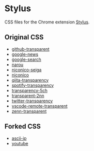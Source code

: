 # Stylus

CSS files for the Chrome extension [Stylus](https://chrome.google.com/webstore/detail/stylus/clngdbkpkpeebahjckkjfobafhncgmne).

## Original CSS

<!-- original css start -->
- [github-transparent](https://github.com/SARDONYX-sard/stylus-css/raw/main/src/github-transparent.user.css)
- [google-news](https://github.com/SARDONYX-sard/stylus-css/raw/main/src/google-news.user.css)
- [google-search](https://github.com/SARDONYX-sard/stylus-css/raw/main/src/google-search.user.css)
- [narou](https://github.com/SARDONYX-sard/stylus-css/raw/main/src/narou.user.css)
- [niconico-seiga](https://github.com/SARDONYX-sard/stylus-css/raw/main/src/niconico-seiga.user.css)
- [niconico](https://github.com/SARDONYX-sard/stylus-css/raw/main/src/niconico.user.css)
- [qiita-transparency](https://github.com/SARDONYX-sard/stylus-css/raw/main/src/qiita-transparency.user.css)
- [spotify-transparency](https://github.com/SARDONYX-sard/stylus-css/raw/main/src/spotify-transparency.user.css)
- [transparency-5ch](https://github.com/SARDONYX-sard/stylus-css/raw/main/src/transparency-5ch.user.css)
- [transparent-2nn](https://github.com/SARDONYX-sard/stylus-css/raw/main/src/transparent-2nn.user.css)
- [twitter-transparency](https://github.com/SARDONYX-sard/stylus-css/raw/main/src/twitter-transparency.user.css)
- [vscode-remote-transparent](https://github.com/SARDONYX-sard/stylus-css/raw/main/src/vscode-remote-transparent.user.css)
- [zenn-transparent](https://github.com/SARDONYX-sard/stylus-css/raw/main/src/zenn-transparent.user.css)
<!-- original css end -->

## Forked CSS

<!-- forked css start -->
- [ascii-jp](https://github.com/SARDONYX-sard/stylus-css/raw/main/src/fork/ascii-jp.user.css)
- [youtube](https://github.com/SARDONYX-sard/stylus-css/raw/main/src/fork/youtube.user.css)
<!-- forked css end -->

